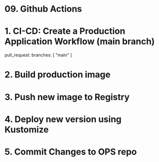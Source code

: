 # 09. Github Actions <!-- omit in toc -->

# 1. CI-CD: Create a Production Application Workflow (main branch)

  pull_request:
    branches: [ "main" ]

# 2. Build production image
# 3. Push new image to Registry
# 4. Deploy new version using Kustomize
# 5. Commit Changes to OPS repo
